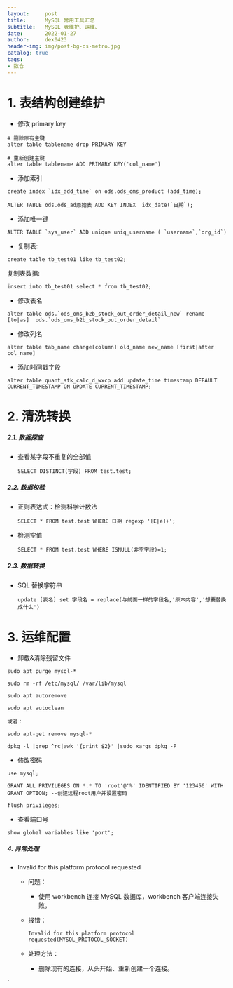```yaml
---
layout:     post
title:      MySQL 常用工具汇总
subtitle:   MySQL 表维护、运维、
date:       2022-01-27
author:     dex0423
header-img: img/post-bg-os-metro.jpg
catalog: true
tags:
- 数仓
---
```




# 1. 表结构创建维护

- 修改 primary key

```aidl
# 删除原有主键
alter table tablename drop PRIMARY KEY

# 重新创建主键
alter table tablename ADD PRIMARY KEY('col_name')
```

- 添加索引

```aidl
create index `idx_add_time` on ods.ods_oms_product (add_time);

ALTER TABLE ods.ods_ad原始表 ADD KEY INDEX  idx_date(`日期`);

```

- 添加唯一键

```aidl
ALTER TABLE `sys_user` ADD unique uniq_username ( `username`,`org_id`)
```

- 复制表:

```
create table tb_test01 like tb_test02;
```

复制表数据:
```aidl
insert into tb_test01 select * from tb_test02;
```

- 修改表名

```aidl
alter table ods.`ods_oms_b2b_stock_out_order_detail_new` rename [to|as]  ods.`ods_oms_b2b_stock_out_order_detail`
```

- 修改列名

```aidl
alter table tab_name change[column] old_name new_name [first|after col_name]
```

- 添加时间戳字段

```aidl
alter table quant_stk_calc_d_wxcp add update_time timestamp DEFAULT CURRENT_TIMESTAMP ON UPDATE CURRENT_TIMESTAMP;
```

# 2. 清洗转换

##### 2.1. 数据探查

- 查看某字段不重复的全部值

  ```SELECT DISTINCT(字段) FROM test.test;```


##### 2.2. 数据校验

- 正则表达式：检测科学计数法

  ```SELECT * FROM test.test WHERE 日期 regexp '[E|e]+';```

- 检测空值

  ```SELECT * FROM test.test WHERE ISNULL(非空字段)=1;```

##### 2.3. 数据转换

- SQL 替换字符串

  ```aidl
  update [表名] set 字段名 = replace(与前面一样的字段名,'原本内容','想要替换成什么')
  ```



# 3. 运维配置

- 卸载&清除残留文件
```aidl
sudo apt purge mysql-*

sudo rm -rf /etc/mysql/ /var/lib/mysql

sudo apt autoremove 

sudo apt autoclean

或者：

sudo apt-get remove mysql-*

dpkg -l |grep ^rc|awk '{print $2}' |sudo xargs dpkg -P

```

- 修改密码
```aidl
use mysql;

GRANT ALL PRIVILEGES ON *.* TO 'root'@'%' IDENTIFIED BY '123456' WITH GRANT OPTION; --创建远程root用户并设置密码

flush privileges;
```

- 查看端口号
```aidl
show global variables like 'port';
```

##### 4. 异常处理

- Invalid for this platform protocol requested

  - 问题：
    - 使用 workbench 连接 MySQL 数据库，workbench 客户端连接失败，
  
  - 报错：
    ```aidl
    Invalid for this platform protocol requested(MYSQL_PROTOCOL_SOCKET)
    ```
    
  - 处理方法：
    - 删除现有的连接，从头开始、重新创建一个连接。
  

`